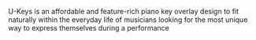 <!DOCTYPE html>
<html lang="en">
<head>
	<meta name="viewport" content="width=device-width" />
	<meta http-equiv="Content-Type" content="text/html; charset=utf-8" />
	<title>U-Keys</title>
</head>
<body>



<p>U-Keys is an affordable and feature-rich piano key overlay design to fit naturally within the everyday life of musicians looking for the most unique way to express themselves during a performance</p>

</body>
</html>
